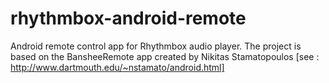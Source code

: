 # rhythmbox-android-remote
Android remote control app for Rhythmbox audio player. The project is based on the BansheeRemote app created by Nikitas Stamatopoulos [see : http://www.dartmouth.edu/~nstamato/android.html]

